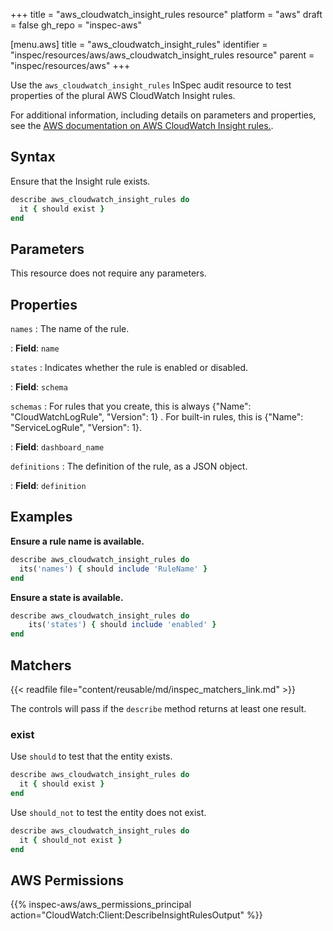 +++
title = "aws_cloudwatch_insight_rules resource"
platform = "aws"
draft = false
gh_repo = "inspec-aws"

[menu.aws]
title = "aws_cloudwatch_insight_rules"
identifier = "inspec/resources/aws/aws_cloudwatch_insight_rules resource"
parent = "inspec/resources/aws"
+++

Use the `aws_cloudwatch_insight_rules` InSpec audit resource to test properties of the plural AWS CloudWatch Insight rules.

For additional information, including details on parameters and properties, see the [AWS documentation on AWS CloudWatch Insight rules.](https://docs.aws.amazon.com/AWSCloudFormation/latest/UserGuide/aws-resource-cloudwatch-insightrule.html).

## Syntax

Ensure that the Insight rule exists.

```ruby
describe aws_cloudwatch_insight_rules do
  it { should exist }
end
```

## Parameters

This resource does not require any parameters.

## Properties

`names`
: The name of the rule.

: **Field**: `name`

`states`
: Indicates whether the rule is enabled or disabled.

: **Field**: `schema`

`schemas`
: For rules that you create, this is always {"Name": "CloudWatchLogRule", "Version": 1} . For built-in rules, this is {"Name": "ServiceLogRule", "Version": 1}.

: **Field**: `dashboard_name`

`definitions`
: The definition of the rule, as a JSON object.

: **Field**: `definition`

## Examples

**Ensure a rule name is available.**

```ruby
describe aws_cloudwatch_insight_rules do
  its('names') { should include 'RuleName' }
end
```

**Ensure a state is available.**

```ruby
describe aws_cloudwatch_insight_rules do
    its('states') { should include 'enabled' }
end
```

## Matchers

{{< readfile file="content/reusable/md/inspec_matchers_link.md" >}}

The controls will pass if the `describe` method returns at least one result.

### exist

Use `should` to test that the entity exists.

```ruby
describe aws_cloudwatch_insight_rules do
  it { should exist }
end
```

Use `should_not` to test the entity does not exist.

```ruby
describe aws_cloudwatch_insight_rules do
  it { should_not exist }
end
```

## AWS Permissions

{{% inspec-aws/aws_permissions_principal action="CloudWatch:Client:DescribeInsightRulesOutput" %}}
